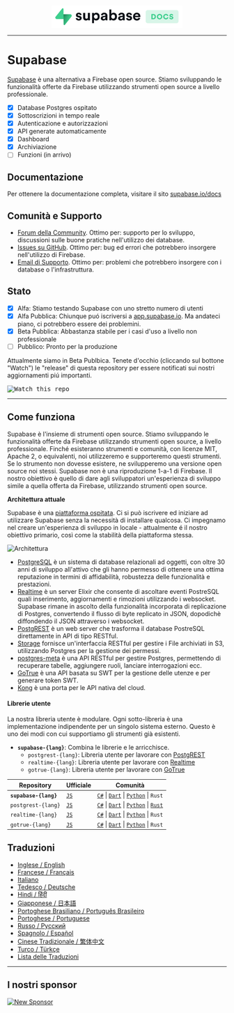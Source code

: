 <p align="center">
<img width="300" src="https://raw.githubusercontent.com/supabase/supabase/master/web/static/supabase-light-with-background.svg"/>
</p>

---

# Supabase

[Supabase](https://supabase.io) è una alternativa a Firebase open source. Stiamo sviluppando le funzionalità offerte da Firebase utilizzando strumenti open source a livello professionale. 

- [x] Database Postgres ospitato
- [x] Sottoscrizioni in tempo reale
- [x] Autenticazione e autorizzazioni
- [x] API generate automaticamente
- [x] Dashboard
- [x] Archiviazione
- [ ] Funzioni (in arrivo)

## Documentazione

Per ottenere la documentazione completa, visitare il sito [supabase.io/docs](https://supabase.io/docs)

## Comunità e Supporto

- [Forum della Community](https://github.com/supabase/supabase/discussions). Ottimo per: supporto per lo sviluppo, discussioni sulle buone pratiche nell'utilizzo dei database.
- [Issues su GitHub](https://github.com/supabase/supabase/issues). Ottimo per: bug ed errori che potrebbero insorgere nell'utilizzo di Firebase.
- [Email di Supporto](https://supabase.io/docs/support#business-support). Ottimo per: problemi che potrebbero insorgere con i database o l'infrastruttura.

## Stato

- [x] Alfa: Stiamo testando Supabase con uno stretto numero di utenti
- [x] Alfa Pubblica: Chiunque puó iscriversi a [app.supabase.io](https://app.supabase.io). Ma andateci piano, ci potrebbero essere dei problemini.
- [x] Beta Pubblica: Abbastanza stabile per i casi d'uso a livello non professionale
- [ ] Pubblico: Pronto per la produzione

Attualmente siamo in Beta Publbica. Tenete d'occhio (cliccando sul bottone "Watch") le "release" di questa repository per essere notificati sui nostri aggiornamenti piú importanti.

<kbd><img src="https://gitcdn.link/repo/supabase/supabase/master/web/static/watch-repo.gif" alt="Watch this repo"/></kbd>

---

## Come funziona

Supabase è l'insieme di strumenti open source. Stiamo sviluppando le funzionalità offerte da Firebase utilizzando strumenti open source, a livello professionale. Finché esisteranno strumenti e comunità, con licenze MIT, Apache 2, o equivalenti, noi utilizzeremo e supporteremo questi strumenti. Se lo strumento non dovesse esistere, ne svilupperemo una versione open source noi stessi. Supabase non è una riproduzione 1-a-1 di Firebase. Il nostro obiettivo è quello di dare agli sviluppatori un'esperienza di sviluppo simile a quella offerta da Firebase, utilizzando strumenti open source.

**Architettura attuale**

Supabase è una [piattaforma ospitata](https://app.supabase.io). Ci si può iscrivere ed iniziare ad utilizzare Supabase senza la necessità di installare qualcosa. Ci impegnamo nel creare un'esperienza di sviluppo in locale - attualmente é il nostro obiettivo primario, così come la stabilità della piattaforma stessa.

![Architettura](https://supabase.io/assets/images/supabase-architecture-9050a7317e9ec7efb7807f5194122e48.png)

- [PostgreSQL](https://www.postgresql.org/) è un sistema di database relazionali ad oggetti, con oltre 30 anni di sviluppo all'attivo che gli hanno permesso di ottenere una ottima reputazione in termini di affidabilità, robustezza delle funzionalità e prestazioni.
- [Realtime](https://github.com/supabase/realtime) è un server Elixir che consente di ascoltare eventi PostreSQL quali inserimento, aggiornamenti e rimozioni utilizzando i websocket. Supabase rimane in ascolto della funzionalità incorporata di replicazione di Postgres, convertendo il flusso di byte replicato in JSON, dopodichè diffondendo il JSON attraverso i websocket.
- [PostgREST](http://postgrest.org/) è un web server che trasforma il database PostreSQL direttamente in API di tipo RESTful.
- [Storage](https://github.com/supabase/storage-api) fornisce un'interfaccia RESTful per gestire i File archiviati in S3, utilizzando Postgres per la gestione dei permessi. 
- [postgres-meta](https://github.com/supabase/postgres-meta) è una API RESTful per gestire Postgres, permettendo di recuperare tabelle, aggiungere ruoli, lanciare interrogazioni ecc.
- [GoTrue](https://github.com/netlify/gotrue) è una API basata su SWT per la gestione delle utenze e per generare token SWT.
- [Kong](https://github.com/Kong/kong) è una porta per le API nativa del cloud.

#### Librerie utente

La nostra libreria utente è modulare. Ogni sotto-libreria è una implementazione indipendente per un singolo sistema esterno. Questo è uno dei modi con cui supportiamo gli strumenti già esistenti.

- **`supabase-{lang}`**: Combina le librerie e le arricchisce.
  - `postgrest-{lang}`: Libreria utente per lavorare con [PostgREST](https://github.com/postgrest/postgrest)
  - `realtime-{lang}`: Libreria utente per lavorare con [Realtime](https://github.com/supabase/realtime)
  - `gotrue-{lang}`: Libreria utente per lavorare con [GoTrue](https://github.com/netlify/gotrue)

| Repository                  | Ufficiale                                         | Comunità                                                                                                                                                                                                                  |
| --------------------- | ------------------------------------------------ | -------------------------------------------------------------------------------------------------------------------------------------------------------------------------------------------------------------------------- |
| **`supabase-{lang}`** | [`JS`](https://github.com/supabase/supabase-js)  | [`C#`](https://github.com/supabase/supabase-csharp) \| [`Dart`](https://github.com/supabase/supabase-dart) \| [`Python`](https://github.com/supabase/supabase-py) \| `Rust`                                                |
| `postgrest-{lang}`    | [`JS`](https://github.com/supabase/postgrest-js) | [`C#`](https://github.com/supabase/postgrest-csharp) \| [`Dart`](https://github.com/supabase/postgrest-dart) \| [`Python`](https://github.com/supabase/postgrest-py) \| [`Rust`](https://github.com/supabase/postgrest-rs) |
| `realtime-{lang}`     | [`JS`](https://github.com/supabase/realtime-js)  | [`C#`](https://github.com/supabase/realtime-csharp) \| [`Dart`](https://github.com/supabase/realtime-dart) \| [`Python`](https://github.com/supabase/realtime-py) \| `Rust`                                                |
| `gotrue-{lang}`       | [`JS`](https://github.com/supabase/gotrue-js)    | [`C#`](https://github.com/supabase/gotrue-csharp) \| [`Dart`](https://github.com/supabase/gotrue-dart) \| [`Python`](https://github.com/supabase/gotrue-py) \| `Rust`                                                      |

<!--- Remove this list if you're traslating to another language, it's hard to keep updated across multiple files-->
<!--- Keep only the link to the list of translation files-->
## Traduzioni

- [Inglese / English](https://github.com/supabase/supabase)
- [Francese / Français](/i18n/README.fr.md)
- [Italiano](/i18n/README.it.md)
- [Tedesco / Deutsche](/i18n/README.de.md)
- [Hindi / हिंदी](/i18n/README.hi.md)
- [Giapponese / 日本語](/i18n/README.jp.md)
- [Portoghese Brasiliano / Português Brasileiro](/i18n/README.pt-br.md)
- [Portoghese / Portuguese](/i18n/README.pt.md)
- [Russo / Pусский](/i18n/README.ru.md)
- [Spagnolo / Español](/i18n/README.es.md)
- [Cinese Tradizionale / 繁体中文](/i18n/README.zh-tw.md)
- [Turco / Türkçe](/i18n/README.tr.md)
- [Lista delle Traduzioni](/i18n/languages.md) <!--- Keep only the this-->

---

## I nostri sponsor

[![New Sponsor](https://user-images.githubusercontent.com/10214025/90518111-e74bbb00-e198-11ea-8f88-c9e3c1aa4b5b.png)](https://github.com/sponsors/supabase)
